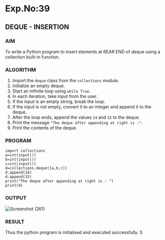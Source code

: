 # Exp.No:39  
## DEQUE - INSERTION

### AIM  
To write a Python program to insert elements at REAR END of deque using a collection built-in function.
### ALGORITHM  

1. Import the `deque` class from the `collections` module.  
2. Initialize an empty deque.  
3. Start an infinite loop using `while True`.  
4. In each iteration, take input from the user.  
5. If the input is an empty string, break the loop.  
6. If the input is not empty, convert it to an integer and append it to the deque.  
7. After the loop ends, append the values `14` and `15` to the deque.  
8. Print the message `"The deque after appending at right is :"`.  
9. Print the contents of the deque.  

### PROGRAM  

```
import collections
a=int(input())
b=int(input())
c=int(input())
d=collections.deque([a,b,c])
d.append(14)
d.append(15)
print("The deque after appending at right is : ")
print(d)

```

### OUTPUT
![Screenshot (261)](https://github.com/user-attachments/assets/c7e96fbd-4afe-4dcd-b6af-53cedbcec71e)

### RESULT
Thus the python program is initialised and executed successfully.
S
